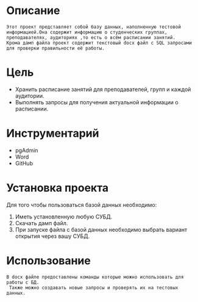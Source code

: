 # Описание

    Этот проект представляет собой базу данных, наполненную тестовой информацией.Она содержит информацию о студенческих группах, преподавателях, аудиториях ,то есть о всём расписании занятий.
    Крома дамп файла проект содержит текстовый docx файл с SQL запросами для проверки правильности её работы.

# Цель

- Хранить расписание занятий для преподавателей, групп и каждой аудитории.
- Выполнять запросы для получения актуальной информации о расписании.

# Инструментарий

- pgAdmin
- Word
- GitHub

# Установка проекта

Для того чтобы пользоваться базой данных необходимо:

1. Иметь установленную любую СУБД.
2. Скачать дамп файл.
3. При запуске файла с базой данных необходимо выбрать вариант открытия через вашу СУБД.

# Использование

    В docx файле предоставлены команды которые можно использовать для работы с БД.
     Также можно создавать новые запросы и проверять их на тестовых данных.
